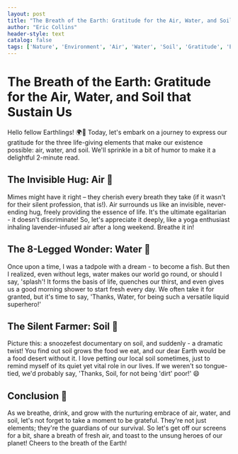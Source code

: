 ```yaml
---
layout: post
title: "The Breath of the Earth: Gratitude for the Air, Water, and Soil that Sustain Us"
author: "Eric Collins"
header-style: text
catalog: false
tags: ['Nature', 'Environment', 'Air', 'Water', 'Soil', 'Gratitude', 'Eco-friendly', 'Sustainability']
---
```


# The Breath of the Earth: Gratitude for the Air, Water, and Soil that Sustain Us

Hello fellow Earthlings! 🌍🌿 Today, let's embark on a journey to express our gratitude for the three life-giving elements that make our existence possible: air, water, and soil. We'll sprinkle in a bit of humor to make it a delightful 2-minute read.

## The Invisible Hug: Air 💨
Mimes might have it right – they cherish every breath they take (if it wasn't for their silent profession, that is!). Air surrounds us like an invisible, never-ending hug, freely providing the essence of life. It's the ultimate egalitarian - it doesn't discriminate! So, let's appreciate it deeply, like a yoga enthusiast inhaling lavender-infused air after a long weekend. Breathe it in!

## The 8-Legged Wonder: Water 🌊
Once upon a time, I was a tadpole with a dream - to become a fish. But then I realized, even without legs, water makes our world go round, or should I say, 'splash'! It forms the basis of life, quenches our thirst, and even gives us a good morning shower to start fresh every day. We often take it for granted, but it's time to say, 'Thanks, Water, for being such a versatile liquid superhero!'

## The Silent Farmer: Soil 🌾
Picture this: a snoozefest documentary on soil, and suddenly - a dramatic twist! You find out soil grows the food we eat, and our dear Earth would be a food desert without it. I love petting our local soil sometimes, just to remind myself of its quiet yet vital role in our lives. If we weren't so tongue-tied, we'd probably say, 'Thanks, Soil, for not being 'dirt' poor!' 😄

## Conclusion 🌟
As we breathe, drink, and grow with the nurturing embrace of air, water, and soil, let's not forget to take a moment to be grateful. They're not just elements; they're the guardians of our survival. So let's get off our screens for a bit, share a breath of fresh air, and toast to the unsung heroes of our planet! Cheers to the breath of the Earth!
